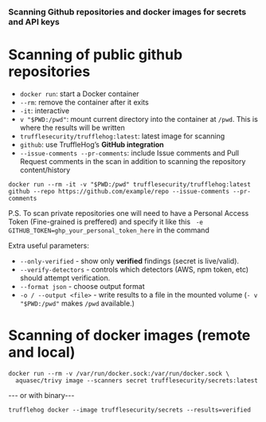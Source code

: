 ### Scanning Github repositories and docker images for secrets and API keys

# Scanning of public github repositories

- `docker run`: start a Docker container
- `--rm`: remove the container after it exits
- `-it`: interactive
- `v "$PWD:/pwd"`: mount current directory into the container at `/pwd`. This is where the results will be written
- `trufflesecurity/trufflehog:latest`: latest image for scanning
- `github`: use TruffleHog’s **GitHub integration**
- `--issue-comments --pr-comments`: include Issue comments and Pull Request comments in the scan in addition to scanning the repository content/history

```
docker run --rm -it -v "$PWD:/pwd" trufflesecurity/trufflehog:latest github --repo https://github.com/example/repo --issue-comments --pr-comments

```

P.S. To scan private repositories one will need to have a Personal Access Token (Fine-grained is preffered) and specify it like this ` -e GITHUB_TOKEN=ghp_your_personal_token_here` in the command

Extra useful parameters:

- `--only-verified` - show only **verified** findings (secret is live/valid).
- `--verify-detectors` - controls which detectors (AWS, npm token, etc) should attempt verification.
- `--format json` - choose output format
- `-o / --output <file>` - write results to a file in the mounted volume (`- v "$PWD:/pwd"` makes `/pwd` available.)

# Scanning of docker images (remote and local)

```
docker run --rm -v /var/run/docker.sock:/var/run/docker.sock \
  aquasec/trivy image --scanners secret trufflesecurity/secrets:latest
```

--- or with binary---

```
trufflehog docker --image trufflesecurity/secrets --results=verified
```
